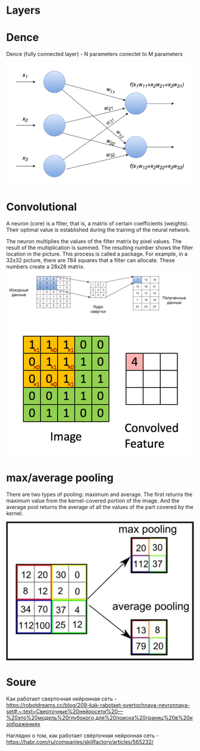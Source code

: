 # Layers
# Dence
Dence (fully connected layer) - N parameters conectet to M parameters

![](Resourses/Pastedimage20240614210039.png)
# Convolutional

A neuron (core) is a filter, that is, a matrix of certain coefficients (weights). Their optimal value is established during the training of the neural network.

 The neuron multiplies the values of the filter matrix by pixel values. The result of the multiplication is summed. The resulting number shows the filter location in the picture. This process is called a package. For example, in a 32x32 picture, there are 784 squares that a filter can allocate. These numbers create a 28x28 matrix.
 <img src="/-name-/Resourses/Pastedimage20240614210039.png" alt="">
![](./Resourses/Pastedimage20240614210106.png)
![](./Resourses/a5fc3d078f98465601ac65f5be909300.gif)
# max/average pooling

There are two types of pooling: maximum and average. The first returns the maximum value from the kernel-covered portion of the image. And the average pool returns the average of all the values ​​of the part covered by the kernel.

![](./Resourses/Pastedimage20240614220445.png)

# Soure

Как работает сверточная нейронная сеть - https://robotdreams.cc/blog/209-kak-rabotaet-svertochnaya-neyronnaya-set#:~:text=Сверточные%20нейросети%20—%20это%20модель%20глубокого,для%20поиска%20границ%20в%20изображениях

Наглядно о том, как работает свёрточная нейронная сеть - https://habr.com/ru/companies/skillfactory/articles/565232/
